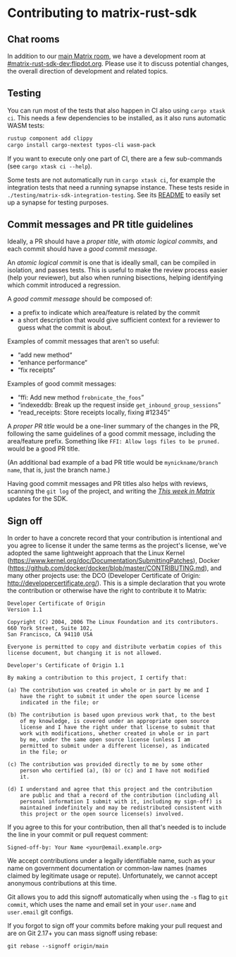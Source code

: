 # Contributing to matrix-rust-sdk

## Chat rooms

In addition to our [main Matrix room], we have a development room at
[#matrix-rust-sdk-dev:flipdot.org]. Please use it to discuss potential changes,
the overall direction of development and related topics.

[main Matrix room]: https://matrix.to/#/#matrix-rust-sdk:matrix.org
[#matrix-rust-sdk-dev:flipdot.org]: https://matrix.to/#/#matrix-rust-sdk-dev:flipdot.org

## Testing

You can run most of the tests that also happen in CI also using
`cargo xtask ci`. This needs a few dependencies to be installed, as it also runs
automatic WASM tests:

```bash
rustup component add clippy
cargo install cargo-nextest typos-cli wasm-pack
```

If you want to execute only one part of CI, there are a few sub-commands (see
`cargo xtask ci --help`).

Some tests are not automatically run in `cargo xtask ci`, for example the
integration tests that need a running synapse instance. These tests reside in
`./testing/matrix-sdk-integration-testing`. See its
[README](./testing/matrix-sdk-integration-testing/README.md) to easily set up a
synapse for testing purposes.

## Commit messages and PR title guidelines

Ideally, a PR should have a *proper title*, with *atomic logical commits*, and each commit
should have a *good commit message*.

An *atomic logical commit* is one that is ideally small, can be compiled in isolation, and passes
tests. This is useful to make the review process easier (help your reviewer), but also when running
bisections, helping identifying which commit introduced a regression.

A *good commit message* should be composed of:

- a prefix to indicate which area/feature is related by the commit
- a short description that would give sufficient context for a reviewer to guess what the commit is
  about.

Examples of commit messages that aren't so useful:

- “add new method“
- “enhance performance“
- “fix receipts“

Examples of good commit messages:

- “ffi: Add new method `frobnicate_the_foos`”
- “indexeddb: Break up the request inside `get_inbound_group_sessions`”
- “read_receipts: Store receipts locally, fixing #12345”

A *proper PR title* would be a one-liner summary of the changes in the PR, following the
same guidelines of a good commit message, including the area/feature prefix. Something like
`FFI: Allow logs files to be pruned.` would be a good PR title.

(An additional bad example of a bad PR title would be `mynickname/branch name`, that is, just the
branch name.)

Having good commit messages and PR titles also helps with reviews, scanning the `git log` of
the project, and writing the [*This week in
Matrix*](https://matrix.org/category/this-week-in-matrix/) updates for the SDK.

## Sign off

In order to have a concrete record that your contribution is intentional
and you agree to license it under the same terms as the project's license, we've
adopted the same lightweight approach that the Linux Kernel
(https://www.kernel.org/doc/Documentation/SubmittingPatches), Docker
(https://github.com/docker/docker/blob/master/CONTRIBUTING.md), and many other
projects use: the DCO (Developer Certificate of Origin:
http://developercertificate.org/). This is a simple declaration that you wrote
the contribution or otherwise have the right to contribute it to Matrix:

```
Developer Certificate of Origin
Version 1.1

Copyright (C) 2004, 2006 The Linux Foundation and its contributors.
660 York Street, Suite 102,
San Francisco, CA 94110 USA

Everyone is permitted to copy and distribute verbatim copies of this
license document, but changing it is not allowed.

Developer's Certificate of Origin 1.1

By making a contribution to this project, I certify that:

(a) The contribution was created in whole or in part by me and I
    have the right to submit it under the open source license
    indicated in the file; or

(b) The contribution is based upon previous work that, to the best
    of my knowledge, is covered under an appropriate open source
    license and I have the right under that license to submit that
    work with modifications, whether created in whole or in part
    by me, under the same open source license (unless I am
    permitted to submit under a different license), as indicated
    in the file; or

(c) The contribution was provided directly to me by some other
    person who certified (a), (b) or (c) and I have not modified
    it.

(d) I understand and agree that this project and the contribution
    are public and that a record of the contribution (including all
    personal information I submit with it, including my sign-off) is
    maintained indefinitely and may be redistributed consistent with
    this project or the open source license(s) involved.
```

If you agree to this for your contribution, then all that's needed is to
include the line in your commit or pull request comment:

```
Signed-off-by: Your Name <your@email.example.org>
```

We accept contributions under a legally identifiable name, such as your name on
government documentation or common-law names (names claimed by legitimate usage
or repute). Unfortunately, we cannot accept anonymous contributions at this
time.

Git allows you to add this signoff automatically when using the `-s` flag to
`git commit`, which uses the name and email set in your `user.name` and
`user.email` git configs.

If you forgot to sign off your commits before making your pull request and are
on Git 2.17+ you can mass signoff using rebase:

```
git rebase --signoff origin/main
```
